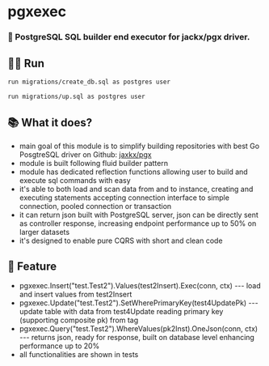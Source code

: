 # pgxexec
### 📖 PostgreSQL SQL builder end executor for jackx/pgx driver.

## 🏃‍♀️ Run
```sh
run migrations/create_db.sql as postgres user

run migrations/up.sql as postgres user
```

## 📚 What it does?
- main goal of this module is to simplify building repositories with best Go PosgtreSQL driver on Github: [jaxkx/pgx](https://github.com/jackc/pgx)
- module is built following fluid builder pattern
- module has dedicated reflection functions allowing user to build and execute sql commands with easy
- it's able to both load and scan data from and to instance, creating and executing statements accepting connection interface to simple connection, pooled connection or transaction
- it can return json built with PostgreSQL server, json can be directly sent as controller response, increasing endpoint performance up to 50% on larger datasets
- it's designed to enable pure CQRS with short and clean code

## 📌 Feature
- pgxexec.Insert("test.Test2").Values(test2Insert).Exec(conn, ctx) --- load and insert values from test2Insert
- pgxexec.Update("test.Test2").SetWherePrimaryKey(test4UpdatePk) --- update table with data from test4Update reading primary key (supporting composite pk) from tag
- pgxexec.Query("test.Test2").WhereValues(pk2Inst).OneJson(conn, ctx) --- returns json, ready for response, built on database level enhancing performance up to 20%
- all functionalities are shown in tests
